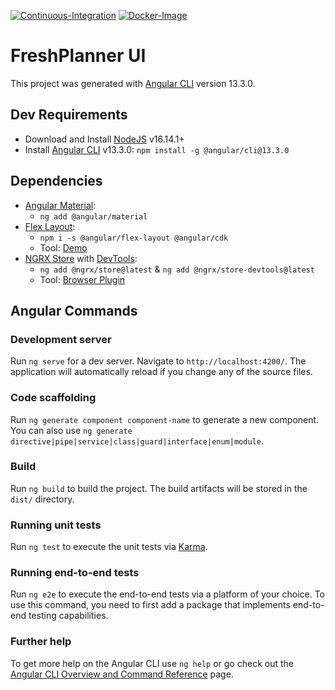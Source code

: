 [![Continuous-Integration](https://github.com/home-planner-group/fresh-planner-ui/actions/workflows/ci.yml/badge.svg)](https://github.com/home-planner-group/fresh-planner-ui/actions/workflows/ci.yml)
[![Docker-Image](https://github.com/home-planner-group/fresh-planner-ui/actions/workflows/docker-image.yml/badge.svg)](https://github.com/home-planner-group/fresh-planner-ui/actions/workflows/docker-image.yml)

# FreshPlanner UI

This project was generated with [Angular CLI](https://github.com/angular/angular-cli) version 13.3.0.

## Dev Requirements

* Download and Install [NodeJS](https://nodejs.org/) v16.14.1+
* Install [Angular CLI](https://github.com/angular/angular-cli) v13.3.0: `npm install -g @angular/cli@13.3.0`

## Dependencies

* [Angular Material](https://material.angular.io/guide/getting-started):
  * `ng add @angular/material`
* [Flex Layout](https://github.com/angular/flex-layout):
  * `npm i -s @angular/flex-layout @angular/cdk`
  * Tool: [Demo](https://tburleson-layouts-demos.firebaseapp.com/#/docs)
* [NGRX Store](https://ngrx.io/guide/store) with [DevTools](https://ngrx.io/guide/store-devtools):
  * `ng add @ngrx/store@latest` & `ng add @ngrx/store-devtools@latest`
  * Tool: [Browser Plugin](https://chrome.google.com/webstore/detail/redux-devtools/lmhkpmbekcpmknklioeibfkpmmfibljd)

## Angular Commands

### Development server

Run `ng serve` for a dev server. Navigate to `http://localhost:4200/`. The application will automatically reload if you
change any of the source files.

### Code scaffolding

Run `ng generate component component-name` to generate a new component. You can also
use `ng generate directive|pipe|service|class|guard|interface|enum|module`.

### Build

Run `ng build` to build the project. The build artifacts will be stored in the `dist/` directory.

### Running unit tests

Run `ng test` to execute the unit tests via [Karma](https://karma-runner.github.io).

### Running end-to-end tests

Run `ng e2e` to execute the end-to-end tests via a platform of your choice. To use this command, you need to first add a
package that implements end-to-end testing capabilities.

### Further help

To get more help on the Angular CLI use `ng help` or go check out
the [Angular CLI Overview and Command Reference](https://angular.io/cli) page.
